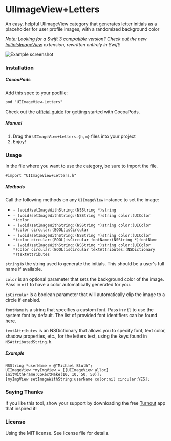 UIImageView+Letters
===================

An easy, helpful UIImageView category that generates letter initials as a placeholder for user profile images, with a randomized background color

*Note: Looking for a Swift 3 compatible version? Check out the new [InitialsImageView](https://github.com/bachonk/InitialsImageView) extension, rewritten entirely in Swift!*

![Example screenshot](https://i.imgur.com/KE8OfrL.png)

### Installation

##### CocoaPods

Add this spec to your podfile:

`pod "UIImageView-Letters"`

Check out the [official guide](http://guides.cocoapods.org/using/index.html) for getting started with CocoaPods.

##### Manual

1. Drag the `UIImageView+Letters.{h,m}` files into your project
2. Enjoy!

### Usage

In the file where you want to use the category, be sure to import the file. 

`#import "UIImageView+Letters.h"`

##### Methods

Call the following methods on any `UIImageView` instance to set the image:

+ `- (void)setImageWithString:(NSString *)string`
+ `- (void)setImageWithString:(NSString *)string color:(UIColor *)color`
+ `- (void)setImageWithString:(NSString *)string color:(UIColor *)color circular:(BOOL)isCircular`
+ `- (void)setImageWithString:(NSString *)string color:(UIColor *)color circular:(BOOL)isCircular fontName:(NSString *)fontName`
+ `- (void)setImageWithString:(NSString *)string color:(UIColor *)color circular:(BOOL)isCircular textAttributes:(NSDictionary *)textAttributes`

`string` is the string used to generate the initials. This should be a user's full name if available.

`color` is an optional parameter that sets the background color of the image. Pass in `nil` to have a color automatically generated for you.

`isCircular` is a boolean parameter that will automatically clip the image to a circle if enabled.

`fontName` is a string that specifies a custom font. Pass in `nil` to use the system font by default. The list of provided font identifiers can be found [here](http://iosfonts.com). 

`textAttributes` is an NSDictionary that allows you to specify font, text color, shadow properties, etc., for the letters text, using the keys found in `NSAttributedString.h`.

##### Example

```
NSString *userName = @"Michael Bluth";
UIImageView *myImgView = [[UIImageView alloc] initWithFrame:CGRectMake(10, 10, 50, 50)];
[myImgView setImageWithString:userName color:nil circular:YES];
```

### Saying Thanks

If you like this tool, show your support by downloading the free [Turnout](https://itunes.apple.com/us/app/turnout-make-plans-w-friends/id1393733205?mt=8) app that inspired it!

### License

Using the MIT license. See license file for details.
